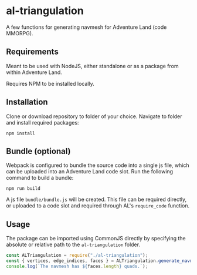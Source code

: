 # al-triangulation

A few functions for generating navmesh for Adventure Land (code MMORPG).

## Requirements

Meant to be used with NodeJS, either standalone or as a package from within Adventure Land.

Requires NPM to be installed locally.

## Installation

Clone or download repository to folder of your choice. Navigate to folder and install required packages:

    npm install

## Bundle (optional)

Webpack is configured to bundle the source code into a single js file, which can be uploaded into an Adventure Land code slot. Run the following command to build a bundle:

    npm run build

A js file `bundle/bundle.js` will be created. This file can be required directly, or uploaded to a code slot and required through AL's `require_code` function.

## Usage

The package can be imported using CommonJS directly by specifying the absolute or relative path to the `al-triangulation` folder.

```js
const ALTriangulation = require("./al-triangulation");
const { vertices, edge_indices, faces } = ALTriangulation.generate_navmesh(map_data, from_position);
console.log(`The navmesh has ${faces.length} quads.`);
```
